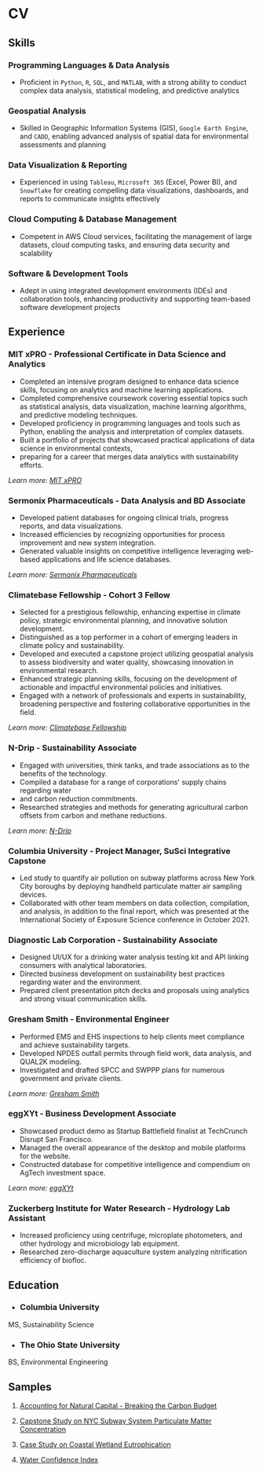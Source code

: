 # CV


## **Skills**

### Programming Languages & Data Analysis

* Proficient in `Python`, `R`, `SQL`, and `MATLAB`, with a strong ability to conduct
complex data analysis, statistical modeling, and predictive analytics

### Geospatial Analysis

* Skilled in Geographic Information Systems (GIS), `Google Earth Engine`, and
`CADD`, enabling advanced analysis of spatial data for environmental assessments
and planning

### Data Visualization & Reporting

* Experienced in using `Tableau`, `Microsoft 365` (Excel, Power BI), and `Snowflake`
for creating compelling data visualizations, dashboards, and reports to
communicate insights effectively

### Cloud Computing & Database Management

* Competent in AWS Cloud services, facilitating the management of large
datasets, cloud computing tasks, and ensuring data security and scalability

### Software & Development Tools

* Adept in using integrated development environments (IDEs) and collaboration
tools, enhancing productivity and supporting team-based software development
projects

## **Experience**

### MIT xPRO - Professional Certificate in Data Science and Analytics

* Completed an intensive program designed to enhance data science skills,
focusing on analytics and machine learning applications. 
* Completed comprehensive coursework covering essential topics such as statistical
analysis, data visualization, machine learning algorithms, and predictive
modeling techniques. 
* Developed proficiency in programming languages and tools
such as Python, enabling the analysis and interpretation of complex datasets.
* Built a portfolio of projects that showcased practical applications of data science in environmental contexts, 
* preparing for a career that merges data analytics with sustainability efforts.

*Learn more: [MIT xPRO](https://xpro.mit.edu/)*

### Sermonix Pharmaceuticals - Data Analysis and BD Associate

* Developed patient databases for ongoing clinical trials, progress reports, and data visualizations. 
* Increased efficiencies by recognizing opportunities for process improvement and new system integration. 
* Generated valuable insights on competitive intelligence leveraging web-based applications and life science
databases.​

*Learn more: [Sermonix Pharmaceuticals](https://sermonixpharma.com/)*

### Climatebase Fellowship - Cohort 3 Fellow

* Selected for a prestigious fellowship, enhancing expertise in climate policy,
strategic environmental planning, and innovative solution development.
* Distinguished as a top performer in a cohort of emerging leaders in climate
policy and sustainability. 
* Developed and executed a capstone project utilizing
geospatial analysis to assess biodiversity and water quality, showcasing
innovation in environmental research. 
* Enhanced strategic planning skills,
focusing on the development of actionable and impactful environmental policies
and initiatives. 
* Engaged with a network of professionals and experts in
sustainability, broadening perspective and fostering collaborative
opportunities in the field.

*Learn more: [Climatebase Fellowship](https://climatebase.org/fellowship)*

### N-Drip - Sustainability Associate

* Engaged with universities, think tanks, and trade associations as to the
benefits of the technology. 
* Compiled a database for a range of corporations' supply chains regarding water 
* and carbon reduction commitments. 
* Researched strategies and methods for generating agricultural carbon offsets from carbon
and methane reductions.

*Learn more: [N-Drip](https://ndrip.com/)*

### Columbia University - Project Manager, SuSci Integrative Capstone

* Led study to quantify air pollution on subway platforms across New York City
boroughs by deploying handheld particulate matter air sampling devices.
* Collaborated with other team members on data collection, compilation, and
analysis, in addition to the final report, which was presented at the
International Society of Exposure Science conference in October 2021.

### Diagnostic Lab Corporation - Sustainability Associate

* Designed UI/UX for a drinking water analysis testing kit and API linking
consumers with analytical laboratories. 
* Directed business development on
sustainability best practices regarding water and the environment. 
* Prepared client presentation pitch decks and proposals using analytics and strong
visual communication skills.

### Gresham Smith - Environmental Engineer

* Performed EMS and EHS inspections to help clients meet compliance and achieve
sustainability targets. 
* Developed NPDES outfall permits through field work, data analysis, and QUAL2K modeling. 
* Investigated and drafted SPCC and SWPPP plans for numerous government and private clients.

*Learn more: [Gresham Smith](https://www.greshamsmith.com/)*

### eggXYt - Business Development Associate

* Showcased product demo as Startup Battlefield finalist at TechCrunch Disrupt
San Francisco. 
* Managed the overall appearance of the desktop and mobile
platforms for the website. 
* Constructed database for competitive intelligence
and compendium on AgTech investment space.

*Learn more: [eggXYt](https://www.eggxyt.com/)*

### Zuckerberg Institute for Water Research - Hydrology Lab Assistant

* Increased proficiency using centrifuge, microplate photometers, and other
hydrology and microbiology lab equipment. 
* Researched zero-discharge aquaculture system analyzing nitrification efficiency of biofloc.

## **Education**

* ### Columbia University
MS, Sustainability Science

* ### The Ohio State University
BS, Environmental Engineering

## **Samples**

1. [Accounting for Natural Capital - Breaking the Carbon
Budget](https://www.noahportman.com/_files/ugd/b94f2a_27a1368e06c848598bdf92c60c84fc35.pdf)

2. [Capstone
](https://www.noahportman.com/_files/ugd/b94f2a_230a08d55097406db36fae03ad2d225d.pdf)[Study
on NYC Subway System Particulate Matter Concentration
](https://www.noahportman.com/_files/ugd/b94f2a_230a08d55097406db36fae03ad2d225d.pdf)


3. [Case Study on Coastal Wetland
Eutrophication](https://www.noahportman.com/_files/ugd/b94f2a_d50efa4a3e6749759299ec4d0d04e46a.pdf)

4. [Water Confidence
Index](https://www.noahportman.com/_files/ugd/b94f2a_649f24000b7046e19229cd2c45183485.pdf)
